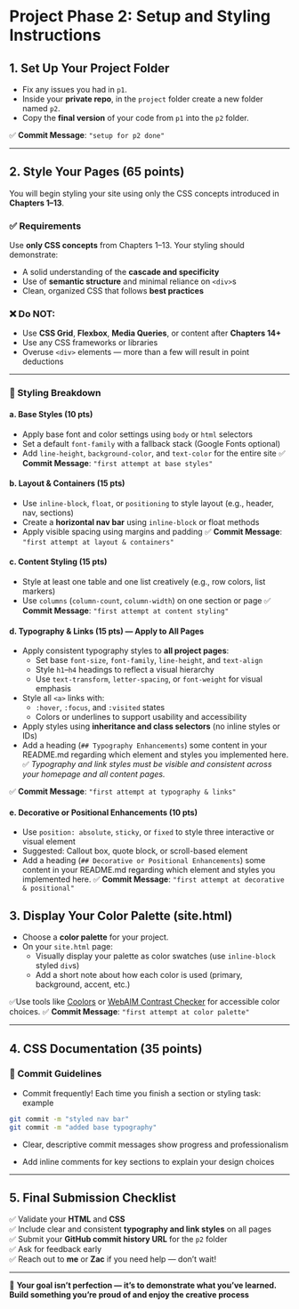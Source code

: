 # Project Phase 2: Setup and Styling Instructions

## 1. Set Up Your Project Folder

- Fix any issues you had in `p1`.
- Inside your **private repo**, in the `project` folder create a new folder named `p2`.
- Copy the **final version** of your code from `p1` into the `p2` folder.

✅ **Commit Message**: `"setup for p2 done"`

---

## 2. Style Your Pages (65 points)

You will begin styling your site using only the CSS concepts introduced in **Chapters 1–13**.

### ✅ Requirements

Use **only CSS concepts** from Chapters 1–13. Your styling should demonstrate:

- A solid understanding of the **cascade and specificity**
- Use of **semantic structure** and minimal reliance on `<div>`s
- Clean, organized CSS that follows **best practices**

### ❌ Do NOT:

- Use **CSS Grid**, **Flexbox**, **Media Queries**, or content after **Chapters 14+**
- Use any CSS frameworks or libraries
- Overuse `<div>` elements — more than a few will result in point deductions

---

### 🎨 Styling Breakdown

#### a. Base Styles (10 pts)

- Apply base font and color settings using `body` or `html` selectors
- Set a default `font-family` with a fallback stack (Google Fonts optional)
- Add `line-height`, `background-color`, and `text-color` for the entire site
✅ **Commit Message**: `"first attempt at base styles"`


#### b. Layout & Containers (15 pts)

- Use `inline-block`, `float`, or `positioning` to style layout (e.g., header, nav, sections)
- Create a **horizontal nav bar** using `inline-block` or float methods
- Apply visible spacing using margins and padding
✅ **Commit Message**: `"first attempt at layout & containers"`

#### c. Content Styling (15 pts)

- Style at least one table and one list creatively (e.g., row colors, list markers)
- Use `columns` (`column-count`, `column-width`) on one section or page
✅ **Commit Message**: `"first attempt at content styling"`

#### d. Typography & Links (15 pts) — Apply to All Pages

- Apply consistent typography styles to **all project pages**:
  - Set base `font-size`, `font-family`, `line-height`, and `text-align`
  - Style `h1`–`h4` headings to reflect a visual hierarchy
  - Use `text-transform`, `letter-spacing`, or `font-weight` for visual emphasis
- Style all `<a>` links with:
  - `:hover`, `:focus`, and `:visited` states
  - Colors or underlines to support usability and accessibility
- Apply styles using **inheritance and class selectors** (no inline styles or IDs)
- Add a heading (`## Typography Enhancements`) some content in your README.md regarding which element and styles you implemented here. 
✅ *Typography and link styles must be visible and consistent across your homepage and all content pages.*

✅ **Commit Message**: `"first attempt at typography & links"`


#### e. Decorative or Positional Enhancements (10 pts)

- Use `position: absolute`, `sticky`, or `fixed` to style three interactive or visual element
- Suggested: Callout box, quote block, or scroll-based element
- Add a heading (`## Decorative or Positional Enhancements`) some content in your README.md regarding which element and styles you implemented here. 
✅ **Commit Message**: `"first attempt at decorative & positional"`

## 3. Display Your Color Palette (site.html)

- Choose a **color palette** for your project.
- On your `site.html` page:
  - Visually display your palette as color swatches (use `inline-block` styled `div`s)
  - Add a short note about how each color is used (primary, background, accent, etc.)

✅Use tools like [Coolors](https://coolors.co) or [WebAIM Contrast Checker](https://webaim.org/resources/contrastchecker/) for accessible color choices.
✅ **Commit Message**: `"first attempt at color palette"`

---

## 4. CSS Documentation (35 points)

### 💾 Commit Guidelines

- Commit frequently! Each time you finish a section or styling task:
example
```bash
git commit -m "styled nav bar"
git commit -m "added base typography"
```

- Clear, descriptive commit messages show progress and professionalism


- Add inline comments for key sections to explain your design choices

---

## 5. Final Submission Checklist

✅ Validate your **HTML** and **CSS**\
✅ Include clear and consistent **typography and link styles** on all pages\
✅ Submit your **GitHub commit history URL** for the `p2` folder\
✅ Ask for feedback early\
✅ Reach out to **me** or **Zac** if you need help — don’t wait!

---

🎉 **Your goal isn’t perfection — it’s to demonstrate what you’ve learned. Build something you’re proud of and enjoy the creative process**

